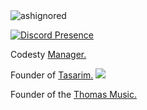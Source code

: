 <img src="https://komarev.com/ghpvc/?username=ashignored&label=Number%20Visitors&color=e4a446" alt="ashignored" />

[![Discord Presence](https://lanyard-profile-readme.vercel.app/api/495234214816645120?theme=light&bg=e4a446&animated=false&hideDiscrim=false&borderRadius=30px)](https://discord.com/users/495234214816645120)

Codesty <a href="https://codesty.org/" rel="nofollow">Manager. </a>

Founder of <a href="https://hot-studio.cf/" rel="nofollow">Tasarim.</a>
<img src="https://media.discordapp.net/attachments/888454074603819058/927120310317228072/HS2.png?width=923&height=421"> 

Founder of the <a href="https://discord.bots.gg/bots/873180481447944193" rel="nofollow">Thomas Music. </a>
